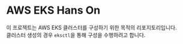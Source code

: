 # AWS EKS Hans On

이 프로젝트는 AWS EKS 클러스터를 구성하기 위한 목적의 리포지토리입니다.  
클러스터 생성의 경우 `eksctl`을 통해 구성을 수행하려고 합니다.
